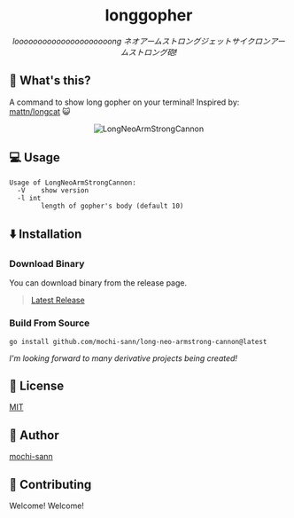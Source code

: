 <div align="center">

# longgopher

*looooooooooooooooooooong ネオアームストロングジェットサイクロンアームストロング砲!*

</div>

## 🤔 What's this?

A command to show long gopher on your terminal! Inspired by: [mattn/longcat](https://github.com/mattn/longcat) 😺

<div align="center">

![LongNeoArmStrongCannon](https://user-images.githubusercontent.com/44772513/170950854-007608b2-4393-4ca6-9061-bccee0ea2767.png)

</div>

## 💻 Usage

```
Usage of LongNeoArmStrongCannon:
  -V    show version
  -l int
        length of gopher's body (default 10)
```

## ⬇️ Installation

### Download Binary

You can download binary from the release page.

> [Latest Release](https://github.com/mochi-sann/long-neo-armstrong-cannon/releases/latest)

### Build From Source

```
go install github.com/mochi-sann/long-neo-armstrong-cannon@latest
```


*I'm looking forward to many derivative projects being created!*

## 📔 License

[MIT](./LICENSE)

## 🐑 Author

[mochi-sann](https://github.com/mochi-sann)


## 🙋 Contributing

Welcome! Welcome!

